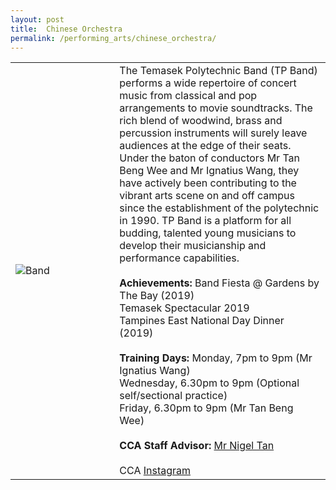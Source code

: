 ```yaml
---
layout: post
title:  Chinese Orchestra
permalink: /performing_arts/chinese_orchestra/
---
```


<div>
<table>
    <tr>
        <td style="width:33%"><image src="{{site.baseurl}}/images/CCA_chinese_orchestra.jpg" style="display:block;margin-left:auto;margin-right:auto;" alt="Band"></image></td>
        <td>
        The Temasek Polytechnic Band (TP Band) performs a wide repertoire of concert music from classical and pop arrangements to movie soundtracks. The rich blend of woodwind, brass and percussion instruments will surely leave audiences at the edge of their seats. Under the baton of conductors Mr Tan Beng Wee and Mr Ignatius Wang, they have actively been contributing to the vibrant arts scene on and off campus since the establishment of the polytechnic in 1990. TP Band is a platform for all budding, talented young musicians to develop their musicianship and performance capabilities.
        <br><br>
        <b>Achievements:</b>
        Band Fiesta @ Gardens by The Bay (2019)<br>
        Temasek Spectacular 2019<br>
        Tampines East National Day Dinner (2019)
        <br><br>
        <b>Training Days:</b>
        Monday, 7pm to 9pm (Mr Ignatius Wang)<br>
        Wednesday, 6.30pm to 9pm (Optional self/sectional practice)<br>
        Friday, 6.30pm to 9pm (Mr Tan Beng Wee)
        <br><br>
        <b>CCA Staff Advisor:</b> <a href="nigeltan@tp.edu.sg">Mr Nigel Tan</a>
        <br><br>
        CCA <a href="https://www.instagram.com/temasekpolyband">Instagram</a>
        </td>
    </tr>
</table>
</div>
